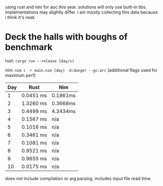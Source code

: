 using rust and nim for aoc this year. solutions will only use built-in libs. implementations may slightly differ. i am mostly collecting this data because i think it's neat.

# Deck the halls with boughs of benchmark
rust: `cargo run --release [day/s]`

nim: `nim c -r main.nim [day] -d:danger --gc:arc` (additional flags used for maximum perf)

| Day   | Rust   | Nim   | 
|---|---|---|
| 1   | 0.0451 ms  | 0.1861ms   | 
| 2   | 1.3260 ms  | 0.3668ms   |
| 3   | 0.4499 ms  | 4.3434ms   |
| 4   | 0.1567 ms  | n/a        |
| 5   | 0.1016 ms  | n/a        |
| 6   | 0.3461 ms  | n/a        |
| 7   | 0.1081 ms  | n/a        |
| 8   | 0.9521 ms  | n/a        |
| 9   | 0.9655 ms  | n/a        |
| 10  | 0.0175 ms  | n/a        |

does not include compilation or arg parsing. includes input file read time.
